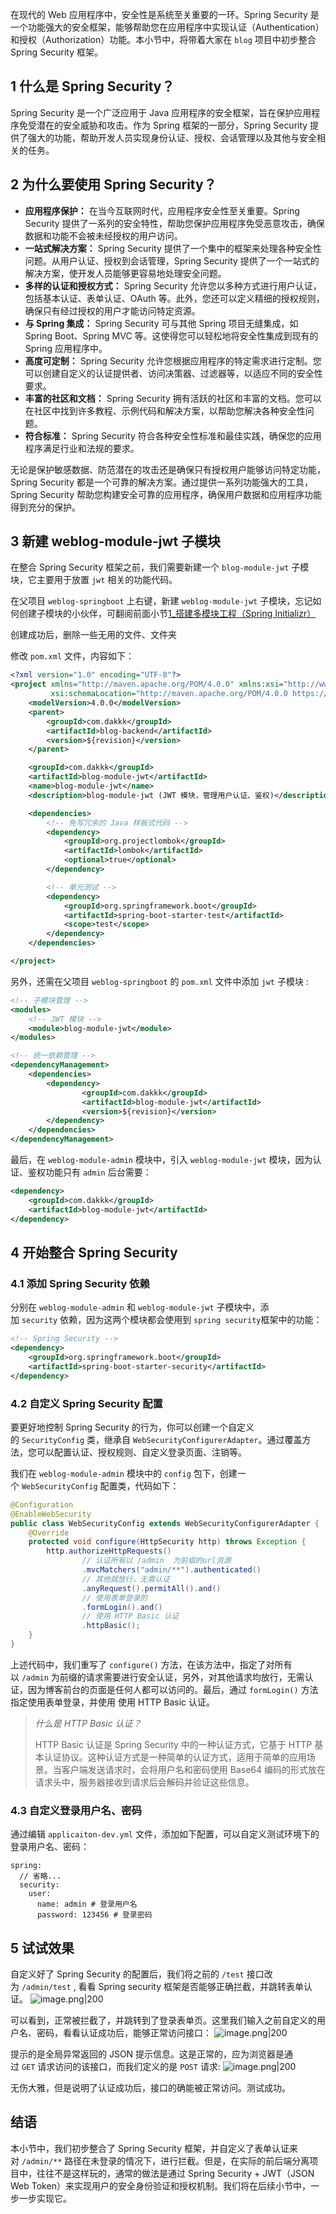 
在现代的 Web 应用程序中，安全性是系统至关重要的一环。Spring Security 是一个功能强大的安全框架，能够帮助您在应用程序中实现认证（Authentication）和授权（Authorization）功能。本小节中，将带着大家在 `blog` 项目中初步整合 Spring Security 框架。

## 1 什么是 Spring Security？

Spring Security 是一个广泛应用于 Java 应用程序的安全框架，旨在保护应用程序免受潜在的安全威胁和攻击。作为 Spring 框架的一部分，Spring Security 提供了强大的功能，帮助开发人员实现身份认证、授权、会话管理以及其他与安全相关的任务。

## 2 为什么要使用 Spring Security？

- **应用程序保护：** 在当今互联网时代，应用程序安全性至关重要。Spring Security 提供了一系列的安全特性，帮助您保护应用程序免受恶意攻击，确保数据和功能不会被未经授权的用户访问。
- **一站式解决方案：** Spring Security 提供了一个集中的框架来处理各种安全性问题。从用户认证、授权到会话管理，Spring Security 提供了一个一站式的解决方案，使开发人员能够更容易地处理安全问题。
- **多样的认证和授权方式：** Spring Security 允许您以多种方式进行用户认证，包括基本认证、表单认证、OAuth 等。此外，您还可以定义精细的授权规则，确保只有经过授权的用户才能访问特定资源。
- **与 Spring 集成：** Spring Security 可与其他 Spring 项目无缝集成，如 Spring Boot、Spring MVC 等。这使得您可以轻松地将安全性集成到现有的 Spring 应用程序中。
- **高度可定制：** Spring Security 允许您根据应用程序的特定需求进行定制。您可以创建自定义的认证提供者、访问决策器、过滤器等，以适应不同的安全性要求。
- **丰富的社区和文档：** Spring Security 拥有活跃的社区和丰富的文档。您可以在社区中找到许多教程、示例代码和解决方案，以帮助您解决各种安全性问题。
- **符合标准：** Spring Security 符合各种安全性标准和最佳实践，确保您的应用程序满足行业和法规的要求。

无论是保护敏感数据、防范潜在的攻击还是确保只有授权用户能够访问特定功能，Spring Security 都是一个可靠的解决方案。通过提供一系列功能强大的工具，Spring Security 帮助您构建安全可靠的应用程序，确保用户数据和应用程序功能得到充分的保护。

## 3 新建 weblog-module-jwt 子模块

在整合 Spring Security 框架之前，我们需要新建一个 `blog-module-jwt` 子模块，它主要用于放置 `jwt` 相关的功能代码。

在父项目 `weblog-springboot` 上右键，新建 `weblog-module-jwt` 子模块，忘记如何创建子模块的小伙伴，可翻阅前面小节[1_搭建多模块工程（Spring Initializr）](../1_后端工程搭建/1_搭建多模块工程（Spring%20Initializr）.md)

创建成功后，删除一些无用的文件、文件夹

修改 `pom.xml` 文件，内容如下：
```xml
<?xml version="1.0" encoding="UTF-8"?>
<project xmlns="http://maven.apache.org/POM/4.0.0" xmlns:xsi="http://www.w3.org/2001/XMLSchema-instance"
         xsi:schemaLocation="http://maven.apache.org/POM/4.0.0 https://maven.apache.org/xsd/maven-4.0.0.xsd">
    <modelVersion>4.0.0</modelVersion>
    <parent>
        <groupId>com.dakkk</groupId>
        <artifactId>blog-backend</artifactId>
        <version>${revision}</version>
    </parent>

    <groupId>com.dakkk</groupId>
    <artifactId>blog-module-jwt</artifactId>
    <name>blog-module-jwt</name>
    <description>blog-module-jwt (JWT 模块，管理用户认证、鉴权)</description>

    <dependencies>
        <!-- 免写冗余的 Java 样板式代码 -->
        <dependency>
            <groupId>org.projectlombok</groupId>
            <artifactId>lombok</artifactId>
            <optional>true</optional>
        </dependency>

        <!-- 单元测试 -->
        <dependency>
            <groupId>org.springframework.boot</groupId>
            <artifactId>spring-boot-starter-test</artifactId>
            <scope>test</scope>
        </dependency>
    </dependencies>

</project>
```

另外，还需在父项目 `weblog-springboot` 的 `pom.xml` 文件中添加 `jwt` 子模块 :
```xml
<!-- 子模块管理 -->
<modules>
	<!-- JWT 模块 -->
	<module>blog-module-jwt</module>
</modules>

<!-- 统一依赖管理 -->
<dependencyManagement>
	<dependencies>
		<dependency>
				<groupId>com.dakkk</groupId>
				<artifactId>blog-module-jwt</artifactId>
				<version>${revision}</version>
		</dependency>
	</dependencies>
</dependencyManagement>
```

最后，在 `weblog-module-admin` 模块中，引入 `weblog-module-jwt` 模块，因为认证、鉴权功能只有 `admin` 后台需要：
```xml
<dependency>
	<groupId>com.dakkk</groupId>
	<artifactId>blog-module-jwt</artifactId>
</dependency>
```

## 4 开始整合 Spring Security

### 4.1 添加 Spring Security 依赖

分别在 `weblog-module-admin` 和 `weblog-module-jwt` 子模块中，添加 `security` 依赖，因为这两个模块都会使用到 `spring security`框架中的功能：
```xml
<!-- Spring Security -->
<dependency>
	<groupId>org.springframework.boot</groupId>
	<artifactId>spring-boot-starter-security</artifactId>
</dependency>
```

### 4.2 自定义 Spring Security 配置

要更好地控制 Spring Security 的行为，你可以创建一个自定义的 `SecurityConfig` 类，继承自 `WebSecurityConfigurerAdapter`。通过覆盖方法，您可以配置认证、授权规则、自定义登录页面、注销等。

我们在 `weblog-module-admin` 模块中的 `config` 包下，创建一个 `WebSecurityConfig` 配置类，代码如下：
```java
@Configuration  
@EnableWebSecurity  
public class WebSecurityConfig extends WebSecurityConfigurerAdapter {  
    @Override  
    protected void configure(HttpSecurity http) throws Exception {  
        http.authorizeHttpRequests()  
                // 认证所有以 /admin  为前缀的url资源  
                .mvcMatchers("admin/**").authenticated()  
                // 其他就放行，无需认证  
                .anyRequest().permitAll().and()  
                // 使用表单登录的  
                .formLogin().and()  
                // 使用 HTTP Basic 认证  
                .httpBasic();  
    }  
}
```

上述代码中，我们重写了 `configure()` 方法，在该方法中，指定了对所有以 `/admin` 为前缀的请求需要进行安全认证，另外，对其他请求均放行，无需认证，因为博客前台的页面是任何人都可以访问的。最后，通过 `formLogin()` 方法指定使用表单登录，并使用 使用 HTTP Basic 认证。

> _什么是 HTTP Basic 认证？_
> 
> HTTP Basic 认证是 Spring Security 中的一种认证方式，它基于 HTTP 基本认证协议。这种认证方式是一种简单的认证方式，适用于简单的应用场景。当客户端发送请求时，会将用户名和密码使用 Base64 编码的形式放在请求头中，服务器接收到请求后会解码并验证这些信息。


### 4.3 自定义登录用户名、密码

通过编辑 `applicaiton-dev.yml` 文件，添加如下配置，可以自定义测试环境下的登录用户名、密码：

```
spring:
  // 省略...
  security:
    user:
      name: admin # 登录用户名
      password: 123456 # 登录密码
```

## 5 试试效果

自定义好了 Spring Security 的配置后，我们将之前的 `/test` 接口改为 `/admin/test` , 看看 Spring security 框架是否能够正确拦截，并跳转表单认证。
![image.png|200](https://my-obsidian-image.oss-cn-guangzhou.aliyuncs.com/2024/04/8e4ea4015a585273d2305025c5a92161.png)


可以看到，正常被拦截了，并跳转到了登录表单页。这里我们输入之前自定义的用户名、密码，看看认证成功后，能够正常访问接口：
![image.png|200](https://my-obsidian-image.oss-cn-guangzhou.aliyuncs.com/2024/04/637a177a27f55ecdd1637648a9a9e685.png)

提示的是全局异常返回的 JSON 提示信息。这是正常的，应为浏览器是通过 `GET` 请求访问的该接口，而我们定义的是 `POST` 请求:
![image.png|200](https://my-obsidian-image.oss-cn-guangzhou.aliyuncs.com/2024/04/b048a9913fb90a49996f2caf10d891e1.png)


无伤大雅，但是说明了认证成功后，接口的确能被正常访问。测试成功。

## 结语

本小节中，我们初步整合了 Spring Security 框架，并自定义了表单认证来对 `/admin/**` 路径在未登录的情况下，进行拦截。但是，在实际的前后端分离项目中，往往不是这样玩的，通常的做法是通过 Spring Security + JWT（JSON Web Token）来实现用户的安全身份验证和授权机制。我们将在后续小节中，一步一步实现它。